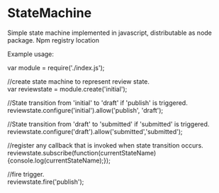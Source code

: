 # StateMachine
Simple state machine implemented in javascript, distributable as node package. Npm registry location

Example usage:

var module = require('./index.js');

//create state machine to represent review state.<br/>
var reviewstate = module.create('initial');

//State transition from 'initial' to 'draft' if 'publish' is triggered.<br/>
reviewstate.configure('initial').allow('publish', 'draft');

//State transition from 'draft' to 'submitted' if 'submitted' is triggered.<br/>
reviewstate.configure('draft').allow('submitted','submitted');

//register any callback that is invoked when state transition occurs.<br/>
reviewstate.subscribe(function(currentStateName){console.log(currentStateName);});

//fire trigger.<br/>
reviewstate.fire('publish');

